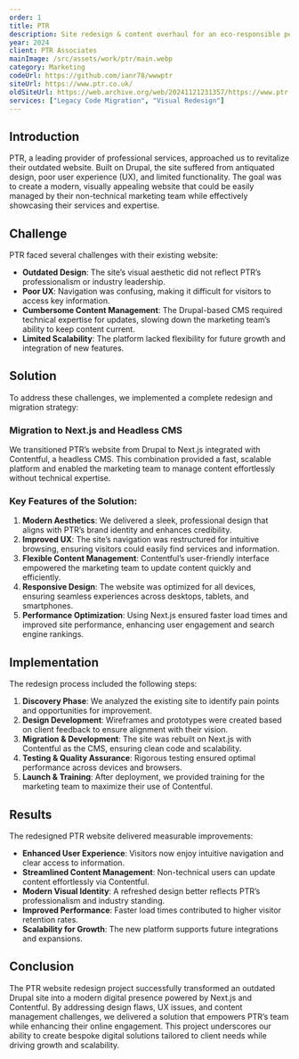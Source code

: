 ```yaml
---
order: 1
title: PTR
description: Site redesign & content overhaul for an eco-responsible personal care brand.
year: 2024
client: PTR Associates
mainImage: /src/assets/work/ptr/main.webp
category: Marketing
codeUrl: https://github.com/ianr78/wwwptr
siteUrl: https://www.ptr.co.uk/
oldSiteUrl: https://web.archive.org/web/20241121231357/https://www.ptr.co.uk/
services: ["Legacy Code Migration", "Visual Redesign"]
---
```


## Introduction

PTR, a leading provider of professional services, approached us to revitalize their outdated website. Built on Drupal, the site suffered from antiquated design, poor user experience (UX), and limited functionality. The goal was to create a modern, visually appealing website that could be easily managed by their non-technical marketing team while effectively showcasing their services and expertise.

## Challenge

PTR faced several challenges with their existing website:

- **Outdated Design**: The site’s visual aesthetic did not reflect PTR’s professionalism or industry leadership.
- **Poor UX**: Navigation was confusing, making it difficult for visitors to access key information.
- **Cumbersome Content Management**: The Drupal-based CMS required technical expertise for updates, slowing down the marketing team’s ability to keep content current.
- **Limited Scalability**: The platform lacked flexibility for future growth and integration of new features.

## Solution

To address these challenges, we implemented a complete redesign and migration strategy:

### Migration to Next.js and Headless CMS

We transitioned PTR’s website from Drupal to Next.js integrated with Contentful, a headless CMS. This combination provided a fast, scalable platform and enabled the marketing team to manage content effortlessly without technical expertise.

### Key Features of the Solution:

1. **Modern Aesthetics**: We delivered a sleek, professional design that aligns with PTR’s brand identity and enhances credibility.
2. **Improved UX**: The site’s navigation was restructured for intuitive browsing, ensuring visitors could easily find services and information.
3. **Flexible Content Management**: Contentful’s user-friendly interface empowered the marketing team to update content quickly and efficiently.
4. **Responsive Design**: The website was optimized for all devices, ensuring seamless experiences across desktops, tablets, and smartphones.
5. **Performance Optimization**: Using Next.js ensured faster load times and improved site performance, enhancing user engagement and search engine rankings.

## Implementation

The redesign process included the following steps:

1. **Discovery Phase**: We analyzed the existing site to identify pain points and opportunities for improvement.
2. **Design Development**: Wireframes and prototypes were created based on client feedback to ensure alignment with their vision.
3. **Migration & Development**: The site was rebuilt on Next.js with Contentful as the CMS, ensuring clean code and scalability.
4. **Testing & Quality Assurance**: Rigorous testing ensured optimal performance across devices and browsers.
5. **Launch & Training**: After deployment, we provided training for the marketing team to maximize their use of Contentful.

## Results

The redesigned PTR website delivered measurable improvements:

- **Enhanced User Experience**: Visitors now enjoy intuitive navigation and clear access to information.
- **Streamlined Content Management**: Non-technical users can update content effortlessly via Contentful.
- **Modern Visual Identity**: A refreshed design better reflects PTR’s professionalism and industry standing.
- **Improved Performance**: Faster load times contributed to higher visitor retention rates.
- **Scalability for Growth**: The new platform supports future integrations and expansions.

## Conclusion

The PTR website redesign project successfully transformed an outdated Drupal site into a modern digital presence powered by Next.js and Contentful. By addressing design flaws, UX issues, and content management challenges, we delivered a solution that empowers PTR’s team while enhancing their online engagement. This project underscores our ability to create bespoke digital solutions tailored to client needs while driving growth and scalability.
